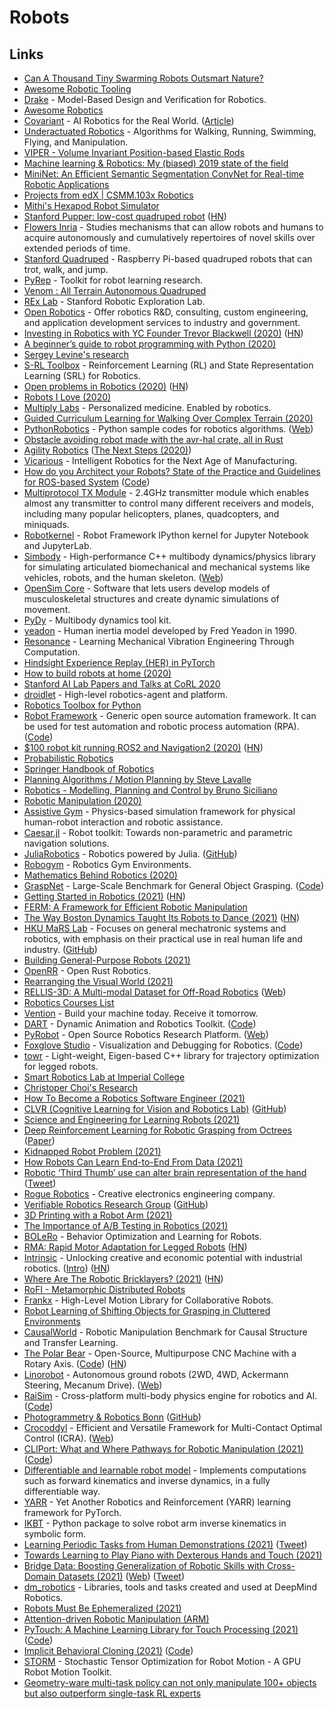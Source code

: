 # Robots

## Links

- [Can A Thousand Tiny Swarming Robots Outsmart Nature?](https://www.youtube.com/watch?v=dDsmbwOrHJs)
- [Awesome Robotic Tooling](https://github.com/Ly0n/awesome-robotic-tooling)
- [Drake](https://github.com/RobotLocomotion/drake) - Model-Based Design and Verification for Robotics.
- [Awesome Robotics](https://github.com/ahundt/awesome-robotics)
- [Covariant](https://covariant.ai/) - AI Robotics for the Real World. ([Article](https://medium.com/covariant-ai/bringing-robots-from-lab-to-the-real-world-56062ee93dd5))
- [Underactuated Robotics](http://underactuated.csail.mit.edu/underactuated.html) - Algorithms for Walking, Running, Swimming, Flying, and Manipulation.
- [VIPER - Volume Invariant Position-based Elastic Rods](https://github.com/vcg-uvic/viper)
- [Machine learning & Robotics: My (biased) 2019 state of the field](http://cachestocaches.com/2019/12/my-state-of-the-field/)
- [MiniNet: An Efficient Semantic Segmentation ConvNet for Real-time Robotic Applications](https://github.com/Shathe/MiniNet-v2)
- [Projects from edX | CSMM.103x Robotics](https://github.com/eborghi10/ColumbiaX-Robotics)
- [Mithi's Hexapod Robot Simulator](https://github.com/mithi/hexapod-robot-simulator)
- [Stanford Pupper: low-cost quadruped robot](https://stanfordstudentrobotics.org/pupper) ([HN](https://news.ycombinator.com/item?id=23059389))
- [Flowers Inria](https://flowers.inria.fr/) - Studies mechanisms that can allow robots and humans to acquire autonomously and cumulatively repertoires of novel skills over extended periods of time.
- [Stanford Quadruped](https://github.com/stanfordroboticsclub/StanfordQuadruped) - Raspberry Pi-based quadruped robots that can trot, walk, and jump.
- [PyRep](https://github.com/stepjam/PyRep) - Toolkit for robot learning research.
- [Venom : All Terrain Autonomous Quadruped](https://github.com/chinmaynehate/Venom)
- [REx Lab](https://rexlab.stanford.edu/) - Stanford Robotic Exploration Lab.
- [Open Robotics](https://www.openrobotics.org/) - Offer robotics R&D, consulting, custom engineering, and application development services to industry and government.
- [Investing in Robotics with YC Founder Trevor Blackwell (2020)](https://www.youtube.com/watch?v=fdxQ_tSBjMY) ([HN](https://news.ycombinator.com/item?id=23760671))
- [A beginner’s guide to robot programming with Python (2020)](https://thenextweb.com/syndication/2020/07/11/a-beginners-guide-to-robot-programming-with-python/)
- [Sergey Levine's research](http://people.eecs.berkeley.edu/~svlevine/)
- [S-RL Toolbox](https://github.com/araffin/robotics-rl-srl) - Reinforcement Learning (RL) and State Representation Learning (SRL) for Robotics.
- [Open problems in Robotics (2020)](https://scottlocklin.wordpress.com/2020/07/29/open-problems-in-robotics/) ([HN](https://news.ycombinator.com/item?id=24207424))
- [Robots I Love (2020)](https://www.charlieharrington.com/robots-i-love)
- [Multiply Labs](https://multiplylabs.com/) - Personalized medicine. Enabled by robotics.
- [Guided Curriculum Learning for Walking Over Complex Terrain (2020)](https://arxiv.org/abs/2010.03848)
- [PythonRobotics](https://github.com/AtsushiSakai/PythonRobotics) - Python sample codes for robotics algorithms. ([Web](https://atsushisakai.github.io/PythonRobotics/))
- [Obstacle avoiding robot made with the avr-hal crate, all in Rust](https://github.com/Dajamante/avr-car)
- [Agility Robotics](https://www.agilityrobotics.com/) ([The Next Steps (2020)](https://www.youtube.com/watch?v=e0AhxwAKL7s))
- [Vicarious](https://www.vicarious.com/) - Intelligent Robotics for the Next Age of Manufacturing.
- [How do you Architect your Robots? State of the Practice and Guidelines for ROS-based System](https://github.com/S2-group/icse-seip-2020-replication-package/blob/master/ICSE_SEIP_2020.pdf) ([Code](https://github.com/S2-group/icse-seip-2020-replication-package))
- [Multiprotocol TX Module](https://github.com/pascallanger/DIY-Multiprotocol-TX-Module) - 2.4GHz transmitter module which enables almost any transmitter to control many different receivers and models, including many popular helicopters, planes, quadcopters, and miniquads.
- [Robotkernel](https://github.com/robots-from-jupyter/robotkernel) - Robot Framework IPython kernel for Jupyter Notebook and JupyterLab.
- [Simbody](https://github.com/simbody/simbody) - High-performance C++ multibody dynamics/physics library for simulating articulated biomechanical and mechanical systems like vehicles, robots, and the human skeleton. ([Web](https://simtk.org/projects/simbody))
- [OpenSim Core](https://github.com/opensim-org/opensim-core) - Software that lets users develop models of musculoskeletal structures and create dynamic simulations of movement.
- [PyDy](https://github.com/pydy/pydy) - Multibody dynamics tool kit.
- [yeadon](https://github.com/chrisdembia/yeadon) - Human inertia model developed by Fred Yeadon in 1990.
- [Resonance](https://github.com/moorepants/resonance) - Learning Mechanical Vibration Engineering Through Computation.
- [Hindsight Experience Replay (HER) in PyTorch](https://github.com/TianhongDai/hindsight-experience-replay)
- [How to build robots at home (2020)](https://marksaroufim.medium.com/how-to-build-robots-at-home-a9371e3b2da9)
- [Stanford AI Lab Papers and Talks at CoRL 2020](https://ai.stanford.edu/blog/corl-2020/)
- [droidlet](https://github.com/facebookresearch/droidlet) - High-level robotics-agent and platform.
- [Robotics Toolbox for Python](https://github.com/petercorke/robotics-toolbox-python)
- [Robot Framework](https://robotframework.org/) - Generic open source automation framework. It can be used for test automation and robotic process automation (RPA). ([Code](https://github.com/robotframework/robotframework))
- [$100 robot kit running ROS2 and Navigation2 (2020)](https://blog.hadabot.com/ros2-nav2-go-to-goal-low-cost-robot-kit.html) ([HN](https://news.ycombinator.com/item?id=25389266))
- [Probabilistic Robotics](https://github.com/liulinbo/slam/blob/master/Probabilistic%20Robotics%20_Sebastian%20Thrun%20et%20al..pdf)
- [Springer Handbook of Robotics](https://link.springer.com/book/10.1007/978-3-319-32552-1)
- [Planning Algorithms / Motion Planning by Steve Lavalle](http://lavalle.pl/planning/)
- [Robotics - Modelling, Planning and Control by Bruno Siciliano](https://www.springer.com/gp/book/9781846286414)
- [Robotic Manipulation (2020)](http://manipulation.csail.mit.edu/)
- [Assistive Gym](https://github.com/Healthcare-Robotics/assistive-gym) - Physics-based simulation framework for physical human-robot interaction and robotic assistance.
- [Caesar.jl](https://github.com/JuliaRobotics/Caesar.jl) - Robot toolkit: Towards non-parametric and parametric navigation solutions.
- [JuliaRobotics](https://juliarobotics.org/) - Robotics powered by Julia. ([GitHub](https://github.com/JuliaRobotics))
- [Robogym](https://github.com/openai/robogym) - Robotics Gym Environments.
- [Mathematics Behind Robotics (2020)](https://medium.com/datadriveninvestor/mathematics-behind-robotics-9d1790b33828)
- [GraspNet](https://graspnet.net/) - Large-Scale Benchmark for General Object Grasping. ([Code](https://github.com/graspnet/graspnet-baseline))
- [Getting Started in Robotics (2021)](https://allshire.org/getting-started-robotics/) ([HN](https://news.ycombinator.com/item?id=25608932))
- [FERM: A Framework for Efficient Robotic Manipulation](https://github.com/PhilipZRH/ferm)
- [The Way Boston Dynamics Taught Its Robots to Dance (2021)](https://spectrum.ieee.org/automaton/robotics/humanoids/how-boston-dynamics-taught-its-robots-to-dance) ([HN](https://news.ycombinator.com/item?id=25671452))
- [HKU MaRS Lab](http://web.hku.hk/~fuzhang/index.html) - Focuses on general mechatronic systems and robotics, with emphasis on their practical use in real human life and industry. ([GitHub](https://github.com/hku-mars))
- [Building General-Purpose Robots (2021)](https://howthehell.substack.com/p/general-purpose-robots)
- [OpenRR](https://github.com/openrr/openrr) - Open Rust Robotics.
- [Rearranging the Visual World (2021)](https://ai.googleblog.com/2021/02/rearranging-visual-world.html)
- [RELLIS-3D: A Multi-modal Dataset for Off-Road Robotics](https://github.com/unmannedlab/RELLIS-3D) ([Web](https://unmannedlab.github.io/research/RELLIS-3D))
- [Robotics Courses List](https://github.com/mithi/robotics-coursework)
- [Vention](https://vention.io/) - Build your machine today. Receive it tomorrow.
- [DART](https://github.com/dartsim/dart) - Dynamic Animation and Robotics Toolkit. ([Code](https://github.com/dartsim/dart))
- [PyRobot](https://github.com/facebookresearch/pyrobot) - Open Source Robotics Research Platform. ([Web](https://pyrobot.org/))
- [Foxglove Studio](https://foxglove.dev/) - Visualization and Debugging for Robotics. ([Code](https://github.com/foxglove/studio))
- [towr](https://github.com/ethz-adrl/towr) - Light-weight, Eigen-based C++ library for trajectory optimization for legged robots.
- [Smart Robotics Lab at Imperial College](http://wp.doc.ic.ac.uk/sleutene/)
- [Christoper Choi's Research](http://chutsu.github.io/)
- [How To Become a Robotics Software Engineer (2021)](https://monolop.com/2021/04/02/robotics-software-engineer/)
- [CLVR (Cognitive Learning for Vision and Robotics Lab)](https://clvrai.com/) ([GitHub](https://github.com/clvrai))
- [Science and Engineering for Learning Robots (2021)](https://blog.evjang.com/2021/03/learning-robots.html)
- [Deep Reinforcement Learning for Robotic Grasping from Octrees](https://github.com/AndrejOrsula/drl_grasping) ([Paper](https://github.com/AndrejOrsula/master_thesis))
- [Kidnapped Robot Problem (2021)](https://www.youtube.com/watch?v=8a3KX2InUqY)
- [How Robots Can Learn End-to-End From Data (2021)](https://medium.com/@sergey.levine/how-robots-can-learn-end-to-end-from-data-3d879b0a2ba1)
- [Robotic ‘Third Thumb’ use can alter brain representation of the hand](https://www.ucl.ac.uk/news/2021/may/robotic-third-thumb-use-can-alter-brain-representation-hand) ([Tweet](https://twitter.com/sevenOfPrice/status/1396533985644253189))
- [Rogue Robotics](https://www.roguerobotics.com/) - Creative electronics engineering company.
- [Verifiable Robotics Research Group](http://verifiablerobotics.com/) ([GitHub](https://github.com/VerifiableRobotics))
- [3D Printing with a Robot Arm (2021)](https://www.youtube.com/watch?v=dqgT--f9so0)
- [The Importance of A/B Testing in Robotics (2021)](https://ai.googleblog.com/2021/06/the-importance-of-ab-testing-in-robotics.html)
- [BOLeRo](https://github.com/rock-learning/bolero) - Behavior Optimization and Learning for Robots.
- [RMA: Rapid Motor Adaptation for Legged Robots](https://ashish-kmr.github.io/rma-legged-robots/) ([HN](https://news.ycombinator.com/item?id=27817110))
- [Intrinsic](https://x.company/projects/intrinsic/) - Unlocking creative and economic potential with industrial robotics. ([Intro](https://blog.x.company/introducing-intrinsic-1cf35b87651)) ([HN](https://news.ycombinator.com/item?id=27931562))
- [Where Are The Robotic Bricklayers? (2021)](https://constructionphysics.substack.com/p/where-are-the-robotic-bricklayers) ([HN](https://news.ycombinator.com/item?id=28054606))
- [RoFI - Metamorphic Distributed Robots](https://github.com/paradise-fi/RoFI)
- [Frankx](https://github.com/pantor/frankx) - High-Level Motion Library for Collaborative Robots.
- [Robot Learning of Shifting Objects for Grasping in Cluttered Environments](https://github.com/pantor/learning-shifting-for-grasping)
- [CausalWorld](https://github.com/rr-learning/CausalWorld) - Robotic Manipulation Benchmark for Causal Structure and Transfer Learning.
- [The Polar Bear](https://www.kadirilkimen.com/thepolarbear/) - Open-Source, Multipurpose CNC Machine with a Rotary Axis. ([Code](https://github.com/kadirilkimen/Polar-Bear-Cnc-Machine)) ([HN](https://news.ycombinator.com/item?id=28231187))
- [Linorobot](https://github.com/linorobot/linorobot) - Autonomous ground robots (2WD, 4WD, Ackermann Steering, Mecanum Drive). ([Web](https://linorobot.org/))
- [RaiSim](https://raisim.com/) - Cross-platform multi-body physics engine for robotics and AI. ([Code](https://github.com/raisimTech/raisimLib))
- [Photogrammetry & Robotics Bonn](https://www.ipb.uni-bonn.de/) ([GitHub](https://github.com/PRBonn))
- [Crocoddyl](https://github.com/loco-3d/crocoddyl) - Efficient and Versatile Framework for Multi-Contact Optimal Control (ICRA). ([Web](https://cmastalli.github.io/publications/crocoddyl20icra.html))
- [CLIPort: What and Where Pathways for Robotic Manipulation (2021)](https://cliport.github.io/) ([Code](https://github.com/cliport/cliport))
- [Differentiable and learnable robot model](https://github.com/facebookresearch/differentiable-robot-model) - Implements computations such as forward kinematics and inverse dynamics, in a fully differentiable way.
- [YARR](https://github.com/stepjam/YARR) - Yet Another Robotics and Reinforcement (YARR) learning framework for PyTorch.
- [IKBT](https://github.com/uw-biorobotics/IKBT) - Python package to solve robot arm inverse kinematics in symbolic form.
- [Learning Periodic Tasks from Human Demonstrations (2021)](https://yjy0625.github.io/projects/viptl/) ([Tweet](https://twitter.com/yjy0625/status/1445473084648034311))
- [Towards Learning to Play Piano with Dexterous Hands and Touch (2021)](https://arxiv.org/abs/2106.02040)
- [Bridge Data: Boosting Generalization of Robotic Skills with Cross-Domain Datasets (2021)](https://arxiv.org/abs/2109.13396) ([Web](https://sites.google.com/view/bridgedata)) ([Tweet](https://twitter.com/chelseabfinn/status/1447755432714330114))
- [dm_robotics](https://github.com/deepmind/dm_robotics) - Libraries, tools and tasks created and used at DeepMind Robotics.
- [Robots Must Be Ephemeralized (2021)](https://evjang.com/2021/09/20/ephemeralization.html)
- [Attention-driven Robotic Manipulation (ARM)](https://github.com/stepjam/ARM)
- [PyTouch: A Machine Learning Library for Touch Processing (2021)](https://arxiv.org/abs/2105.12791) ([Code](https://github.com/facebookresearch/PyTouch))
- [Implicit Behavioral Cloning (2021)](https://implicitbc.github.io/) ([Code](https://github.com/google-research/ibc))
- [STORM](https://github.com/NVlabs/storm) - Stochastic Tensor Optimization for Robot Motion - A GPU Robot Motion Toolkit.
- [Geometry-ware multi-task policy can not only manipulate 100+ objects but also outperform single-task RL experts](https://twitter.com/pathak2206/status/1458883761555206149)
